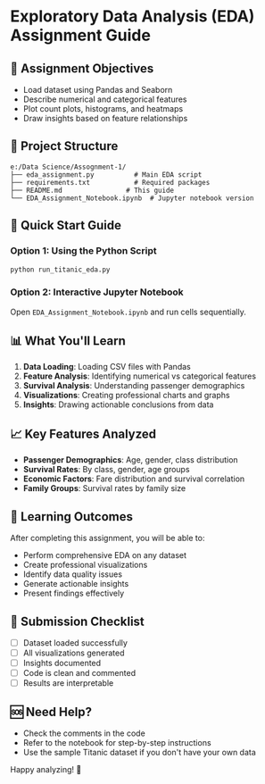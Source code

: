 # Exploratory Data Analysis (EDA) Assignment Guide

## 🎯 Assignment Objectives
- Load dataset using Pandas and Seaborn
- Describe numerical and categorical features
- Plot count plots, histograms, and heatmaps
- Draw insights based on feature relationships

## 📁 Project Structure
```
e:/Data Science/Assognment-1/
├── eda_assignment.py          # Main EDA script
├── requirements.txt           # Required packages
├── README.md                # This guide
└── EDA_Assignment_Notebook.ipynb  # Jupyter notebook version
```

## 🚀 Quick Start Guide

### Option 1: Using the Python Script
```bash
python run_titanic_eda.py
```

### Option 2: Interactive Jupyter Notebook
Open `EDA_Assignment_Notebook.ipynb` and run cells sequentially.

## 📊 What You'll Learn

1. **Data Loading**: Loading CSV files with Pandas
2. **Feature Analysis**: Identifying numerical vs categorical features
3. **Survival Analysis**: Understanding passenger demographics
4. **Visualizations**: Creating professional charts and graphs
5. **Insights**: Drawing actionable conclusions from data

## 📈 Key Features Analyzed

- **Passenger Demographics**: Age, gender, class distribution
- **Survival Rates**: By class, gender, age groups
- **Economic Factors**: Fare distribution and survival correlation
- **Family Groups**: Survival rates by family size

## 🎯 Learning Outcomes

After completing this assignment, you will be able to:
- Perform comprehensive EDA on any dataset
- Create professional visualizations
- Identify data quality issues
- Generate actionable insights
- Present findings effectively

## 📝 Submission Checklist

- [ ] Dataset loaded successfully
- [ ] All visualizations generated
- [ ] Insights documented
- [ ] Code is clean and commented
- [ ] Results are interpretable

## 🆘 Need Help?

- Check the comments in the code
- Refer to the notebook for step-by-step instructions
- Use the sample Titanic dataset if you don't have your own data

Happy analyzing! 🎉
